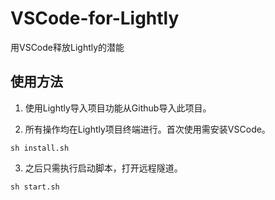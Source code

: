 # VSCode-for-Lightly
用VSCode释放Lightly的潜能

## 使用方法
1. 使用Lightly导入项目功能从Github导入此项目。

2. 所有操作均在Lightly项目终端进行。首次使用需安装VSCode。
```shell
sh install.sh
```

3. 之后只需执行启动脚本，打开远程隧道。
```shell
sh start.sh
```